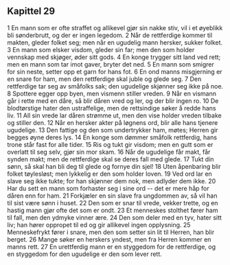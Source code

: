 ## Kapittel 29

1 En mann som er ofte straffet og allikevel gjør sin nakke stiv, vil i et øyeblikk bli sønderbrutt, og der er ingen legedom. 
2 Når de rettferdige kommer til makten, gleder folket seg; men når en ugudelig mann hersker, sukker folket. 
3 En mann som elsker visdom, gleder sin far; men den som holder vennskap med skjøger, øder sitt gods. 
4 En konge trygger sitt land ved rett; men en mann som tar imot gaver, bryter det ned. 
5 En mann som smigrer for sin neste, setter opp et garn for hans fot. 
6 En ond manns misgjerning er en snare for ham, men den rettferdige skal juble og glede seg. 
7 Den rettferdige tar seg av småfolks sak; den ugudelige skjønner seg ikke på noe. 
8 Spottere egger opp byen, men vismenn stiller vreden. 
9 Når en vismann går i rette med en dåre, så blir dåren vred og ler, og der blir ingen ro. 
10 De blodtørstige hater den ustraffelige, men de rettsindige søker å redde hans liv. 
11 All sin vrede lar dåren strømme ut, men den vise holder vreden tilbake og stiller den. 
12 Når en hersker akter på løgnens ord, blir alle hans tjenere ugudelige. 
13 Den fattige og den som undertrykker ham, møtes; Herren gir begges øyne deres lys. 
14 En konge som dømmer småfolk rettferdig, hans trone står fast for alle tider. 
15 Ris og tukt gir visdom; men en gutt som er overlatt til seg selv, gjør sin mor skam. 
16 Når de ugudelige får makt, får synden makt; men de rettferdige skal se deres fall med glede. 
17 Tukt din sønn, så skal han bli deg til glede og fornye din sjel! 
18 Uten åpenbaring blir folket tøylesløst; men lykkelig er den som holder loven. 
19 Ved ord lar en slave seg ikke tukte; for han skjønner dem nok, men adlyder dem ikke. 
20 Har du sett en mann som forhaster seg i sine ord -- det er mere håp for dåren enn for ham. 
21 Forkjæler en sin slave fra ungdommen av, så vil han til sist være sønn i huset. 
22 Den som er snar til vrede, vekker trette, og en hastig mann gjør ofte det som er ondt. 
23 Et menneskes stolthet fører ham til fall, men den ydmyke vinner ære. 
24 Den som deler med en tyv, hater sitt liv; han hører oppropet til ed og gir allikevel ingen opplysning. 
25 Menneskefrykt fører i snare, men den som setter sin lit til Herren, han blir berget. 
26 Mange søker en herskers yndest, men fra Herren kommer en manns rett. 
27 En urettferdig mann er en styggedom for de rettferdige, og en styggedom for den ugudelige er den som lever rett.
